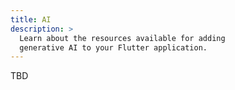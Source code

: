 ```yaml
---
title: AI
description: >
  Learn about the resources available for adding
  generative AI to your Flutter application.
---
```


TBD
